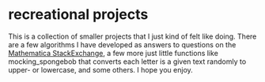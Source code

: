 # recreational projects

This is a collection of smaller projects that I just kind of felt like doing.  There are a few algorithms I have developed as answers to
questions on the [Mathematica StackExchange](https://mathematica.stackexchange.com), a few more just little functions like mocking_spongebob
that converts each letter is a given text randomly to upper- or lowercase, and some others.  I hope you enjoy.
